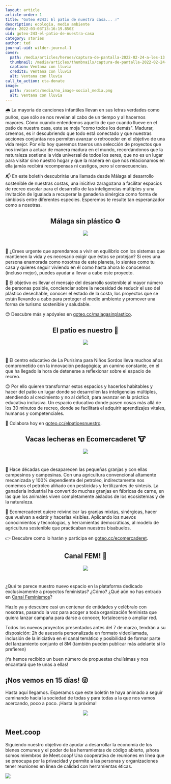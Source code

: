 ```yaml
---
layout: article
article-order: 1
title: "Goteo #243: El patio de nuestra casa... 🎶"
description: ecologia, medio ambiente
date: 2022-03-03T13:16:19.850Z
uid: goteo-243-el-patio-de-nuestra-casa
category: stories
author: ted
journal-uid: wilder-journal-1
cover:
  path: /media/articles/heroes/captura-de-pantalla-2022-02-24-a-les-13.03.58.png
  thumbnail: /media/articles/thumbnails/captura-de-pantalla-2022-02-24-a-les-13.03.58.png
  caption: Ventana con lluvia
  credits: Ventana con lluvia
  alt: Ventana con lluvia
call_to_action: cta-donate
image:
  path: /assets/media/no_image-social_media.png
  alt: Ventana con lluvia
---
```

🌧 La mayoría de canciones infantiles llevan en sus letras verdades como puños, que sólo se nos revelan al cabo de un tiempo y al hacernos mayores. Cómo cuando entendemos aquello de que cuando llueve en el patio de nuestra casa, este se moja "como todos los demás". Madurar, creemos, es ir descubriendo que todo está conectado y que nuestras acciones conjuntas nos permiten avanzar o retroceder en el objetivo de una vida mejor. Por ello hoy queremos traeros una selección de proyectos que nos invitan a actuar de manera madura en el mundo, recordándonos que la naturaleza sostiene la vida universal de todos los seres, que no es un lugar para visitar sino nuestro hogar y que la manera en que nos relacionamos en ella jamás recibirá recompensas ni castigos, pero sí consecuencias.

📬 En este boletín descubrirás una llamada desde Málaga al desarrollo sostenible de nuestras costas, una inicitiva zaragozana a facilitar espacios de recreo escolar para el desarrollo de las inteligencias múltiples y una invitación de Igualada a recuperar la ganadería sinérgica como forma de simbiosis entre diferentes especies. Esperemos te resulte tan esperanzador como a nosotras.

## <center>Málaga sin plástico ♻️
<div style= "text-align: center; margin-top: 0px; margin-bottom: 40px;">
<img style="margin: 0 auto" src="https://i.imgur.com/w9S5Gm4.png">
</div>

🏡 ¿Crees urgente que aprendamos a vivir en equilibrio con los sistemas que mantienen la vida y es necesario exigir que éstos se protejan? Si eres una persona enamorada como nosotras de este planeta, lo sientes como tu casa y quieres seguir viviendo en él como hasta ahora lo conocemos (incluso mejor), puedes ayudar a llevar a cabo este proyecto.

🌊 El objetivo es llevar el mensaje del desarrollo sostenible al mayor número de personas posible, concienciar sobre la necesidad de reducir el uso del plástico desechable, conocer el estado de la costa, los proyectos que se están llevando a cabo para proteger el medio ambiente y promover una forma de turismo sostenible y saludable.

😊 Descubre más y apóyales en [goteo.cc/malagasinplastico](https://www.goteo.org/project/malaga-sin-plastico).

## <center>El patio es nuestro 🏫

<div style= "text-align: center; margin-top: 0px; margin-bottom: 40px;">
<img style="margin: 0 auto" src="https://i.imgur.com/DDwCGTn.png">
</div>

🎒 El centro educativo de La Purísima para Niños Sordos lleva muchos años comprometido con la innovación pedagógica; un camino constante, en el que ha llegado la hora de detenerse a reflexionar sobre el espacio de recreo.

😌 Por ello quieren transformar estos espacios y hacerlos habitables y hacer del patio un lugar donde se desarrollen las inteligencias múltiples, atendiendo al crecimiento y no al déficit, para avanzar en la práctica educativa inclusiva. Un espacio educativo donde pasen cosas más allá de los 30 minutos de recreo, donde se facilitará el adquirir aprendizajes vitales, humanos y competenciales.

👧 Colabora hoy en [goteo.cc/elpatioesnuestro](https://www.goteo.org/project/el-patio-es-nuestro).

## <center>Vacas lecheras en Ecomercaderet 🐮

<div style= "text-align: center; margin-top: 0px; margin-bottom: 40px;">
<img style="margin: 0 auto" src="https://i.imgur.com/wv59xyg.png">
</div>

🌾 Hace décadas que desaparecen las pequeñas granjas y con ellas campesinos y campesinas. Con una agricultura convencional altamente mecanizada y 100% dependiente del petroleo, indirectamente nos comemos el petróleo aliñado con pesticidas y fertilizantes de síntesis. La ganaderia industrial ha convertido muchas granjas en fábricas de carne, en las que los animales viven completamente aislados de los ecosistemas y de la naturaleza.

💪 Ecomercaderet quiere reivindicar las granjas mixtas, sinérgicas, hacer que vuelvan a existir y hacerlas visibles. Aplicando los nuevos conocimientos y tecnologias, y herramientas democráticas, al modelo de agricultura sostenible que practicaban nuestros bisabuelos.

👉 Descubre como lo harán y participa en [goteo.cc/ecomercaderet](https://www.goteo.org/project/vaques-lleteres-a-ecomercaderet).


## <center>Canal FEM! 💜

<div style= "text-align: center; margin-top: 0px; margin-bottom: 40px;">
<img style="margin: 0 auto" src="https://i.imgur.com/VkoBlbP.png">
</div>

¿Qué te parece nuestro nuevo espacio en la plataforma dedicado exclusivamente a proyectos feministas? ¿Cómo? ¿Qué aún no has entrado en [Canal Feminismos](https://fem.goteo.org/?lang=es)?

Hazlo ya y descubre casi un centenar de entidades y celébralo con nosotras, pasando la voz para acoger a toda organización feminista que quiera lanzar campaña para darse a conocer, fortalecerse o ampliar red.

Todos los nuevos proyectos presentados antes del 7 de marzo, tendrán a su disposición: 2h de asesoría personalizada en formato videollamada, inclusión de la iniciativa en el canal temático y posibilidad de formar parte del lanzamiento conjunto el 8M (también pueden publicar más adelante si lo prefieren)

¡Ya hemos recibido un buen número de propuestas chulísimas y nos encantará que te unas a ellas!

## ¡Nos vemos en 15 días! 😜
Hasta aquí llegamos. Esperamos que este boletín te haya animado a seguir caminando hacia la sociedad de todas y para todas a la que nos vamos acercando, poco a poco. ¡Hasta la próxima!

<div style= "text-align: center; margin-top: 0px; margin-bottom: 40px;">
<img style="margin: 0 auto" src="https://i.imgur.com/HTpeMuG.gif">
</div>

## Meet.coop

Siguiendo nuestro objetivo de ayudar a desarrollar la economía de los bienes comunes y el poder de las herramientas de código abierto, ¡ahora somos miembros de Meet.coop! Una cooperativa de reuniones en línea que se preocupa por la privacidad y permite a las personas y organizaciones tener reuniones en línea de calidad con herramientas éticas.

[![](https://i.imgur.com/wPdu1JW.png)](https://meet.coop)